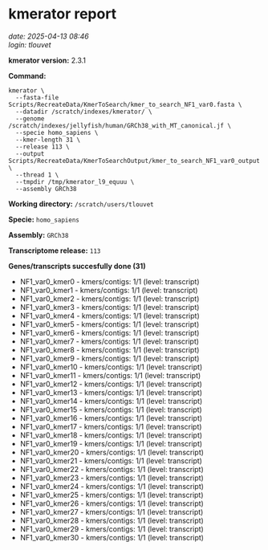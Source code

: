 # kmerator report
*date: 2025-04-13 08:46*  
*login: tlouvet*

**kmerator version:** 2.3.1

**Command:**

```
kmerator \
  --fasta-file Scripts/RecreateData/KmerToSearch/kmer_to_search_NF1_var0.fasta \
  --datadir /scratch/indexes/kmerator/ \
  --genome /scratch/indexes/jellyfish/human/GRCh38_with_MT_canonical.jf \
  --specie homo_sapiens \
  --kmer-length 31 \
  --release 113 \
  --output Scripts/RecreateData/KmerToSearchOutput/kmer_to_search_NF1_var0_output \
  --thread 1 \
  --tmpdir /tmp/kmerator_l9_equuu \
  --assembly GRCh38
```

**Working directory:** `/scratch/users/tlouvet`

**Specie:** `homo_sapiens`

**Assembly:** `GRCh38`

**Transcriptome release:** `113`

**Genes/transcripts succesfully done (31)**

- NF1_var0_kmer0 - kmers/contigs: 1/1 (level: transcript)
- NF1_var0_kmer1 - kmers/contigs: 1/1 (level: transcript)
- NF1_var0_kmer2 - kmers/contigs: 1/1 (level: transcript)
- NF1_var0_kmer3 - kmers/contigs: 1/1 (level: transcript)
- NF1_var0_kmer4 - kmers/contigs: 1/1 (level: transcript)
- NF1_var0_kmer5 - kmers/contigs: 1/1 (level: transcript)
- NF1_var0_kmer6 - kmers/contigs: 1/1 (level: transcript)
- NF1_var0_kmer7 - kmers/contigs: 1/1 (level: transcript)
- NF1_var0_kmer8 - kmers/contigs: 1/1 (level: transcript)
- NF1_var0_kmer9 - kmers/contigs: 1/1 (level: transcript)
- NF1_var0_kmer10 - kmers/contigs: 1/1 (level: transcript)
- NF1_var0_kmer11 - kmers/contigs: 1/1 (level: transcript)
- NF1_var0_kmer12 - kmers/contigs: 1/1 (level: transcript)
- NF1_var0_kmer13 - kmers/contigs: 1/1 (level: transcript)
- NF1_var0_kmer14 - kmers/contigs: 1/1 (level: transcript)
- NF1_var0_kmer15 - kmers/contigs: 1/1 (level: transcript)
- NF1_var0_kmer16 - kmers/contigs: 1/1 (level: transcript)
- NF1_var0_kmer17 - kmers/contigs: 1/1 (level: transcript)
- NF1_var0_kmer18 - kmers/contigs: 1/1 (level: transcript)
- NF1_var0_kmer19 - kmers/contigs: 1/1 (level: transcript)
- NF1_var0_kmer20 - kmers/contigs: 1/1 (level: transcript)
- NF1_var0_kmer21 - kmers/contigs: 1/1 (level: transcript)
- NF1_var0_kmer22 - kmers/contigs: 1/1 (level: transcript)
- NF1_var0_kmer23 - kmers/contigs: 1/1 (level: transcript)
- NF1_var0_kmer24 - kmers/contigs: 1/1 (level: transcript)
- NF1_var0_kmer25 - kmers/contigs: 1/1 (level: transcript)
- NF1_var0_kmer26 - kmers/contigs: 1/1 (level: transcript)
- NF1_var0_kmer27 - kmers/contigs: 1/1 (level: transcript)
- NF1_var0_kmer28 - kmers/contigs: 1/1 (level: transcript)
- NF1_var0_kmer29 - kmers/contigs: 1/1 (level: transcript)
- NF1_var0_kmer30 - kmers/contigs: 1/1 (level: transcript)
